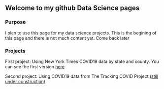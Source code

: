 ## Welcome to my github Data Science pages



### Purpose
I plan to use this page for my data science projects. This is the begining of this page and there is not much content yet. Come back later


### Projects
First project: Using New York Times COVID19 data by state and county. You can see the first version <a href="https://fdp2012.github.io/FernandoDePaolis.github.io/NYT.html" title="COVID19_NYT" target="_blank">here</a>

Second project: Using COVID19 data from The Tracking COVID Project <a href="https://fdp2012.github.io/FernandoDePaolis.github.io/ATL.html" title="COVID19_ATL" target="_blank"> (still under construction) </a>


